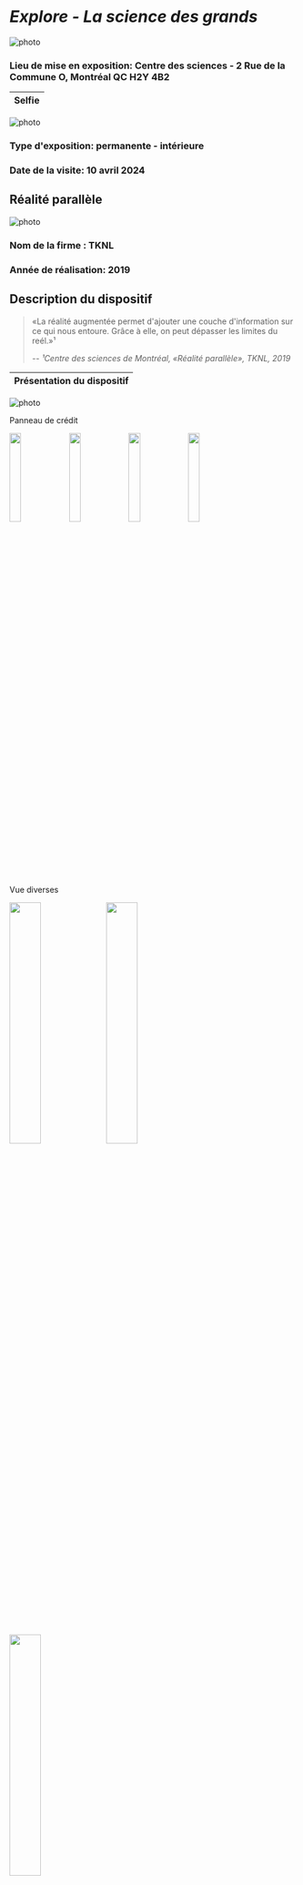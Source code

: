 # *Explore - La science des grands*
![photo](media/oeuvre_affiche.jpg)
### Lieu de mise en exposition: Centre des sciences - 2 Rue de la Commune O, Montréal QC H2Y 4B2
Selfie            |  
:-------------------------:|
![photo](media/selfie.jpg)


### Type d'exposition: permanente - intérieure 
### Date de la visite: 10 avril 2024

## Réalité parallèle
![photo](media/dispositif_vue_ensemble_milieu_proche.jpg)
### Nom de la firme : TKNL

### Année de réalisation: 2019

## Description du dispositif
> «La réalité augmentée permet d'ajouter une couche d'information sur ce qui nous entoure. Grâce à elle, on peut dépasser les limites du reél.»¹
>
> -- <cite>¹Centre des sciences de Montréal, «Réalité parallèle», TKNL, 2019</cite>

Présentation du dispositif        | 
:-------------------------:|
![photo](media/dispositif_presentation_realite_parallele.jpg)

Panneau de crédit

<img src="media/panneau_credit_explore_partenaires.jpg" width ="20%"> <img src="media/panneau_credit__explore_equipe_du_projet.jpg" width ="20%"> <img src="media/panneau_credit_explore_conception_realisation.jpg" width ="20%"> <img src="media/panneau_credit__explore_comite_scientifique_capsules_video.jpg" width ="20%">

Vue diverses 

<img src="media/dispositif_vue_ensemble_de_gauche.jpg" width ="33%"> <img src="media/dispositif_vue_ensemble_milieu.jpg" width ="33%"> <img src="media/dispositif_vue_ensemble_de_droite.jpg" width ="33%"> 




## Type d'installation
Installation intéractive et un peu immersive

<img src="media/dispositif_interaction_visiteur.jpg" width="50%">

Exemple vidéo:

[![vidéo](https://img.youtube.com/vi/Yb9PSNhMWws/0.jpg)](https://www.youtube.com/watch?v=Yb9PSNhMWws )

## Fonction du dispositif multimédia
L'intéracteur doit visé la caméra vers les cinq marqeurs en forme d'étoile qui se trouvent un peu partout dans la mise en espace.

Caméra en arrière du dispositif| 
:-------------------------:|
![photo](media/composante_camera_vue_arriere.jpg)

Marqueurs| Marqueur au plafond
:-------------------------:| :-------------------------:|
![photo](media/dispositif_vue_ensemble_milieu_proche.jpg) | ![photo](media/composante_marqueur_vue_plafond.jpg)

Interface du dispositif qui explique l'objectif et le contrôle du dispositif | 
:-------------------------:|
![photo](media/dispositif_explication_objectif_fonctionnement.jpg)

Interface du jeu | Un texte qui montre lorsque l'intéracteur est proche d'une bestiole | Animation d'une bestiole trouvée |
:-------------------------:| :-------------------------:|:-------------------------:|
![photo](media/dispositif_interface.jpg) | ![photo](media/dispositif_interface_interaction_marqueur_proche.jpg) | ![photo](media/dispositif_interface_interaction_marqeur_trouve.jpg)






## Mise en espace
![photo](media/dispositif_vue_ensemble_milieu.jpg)
![photo](media/dispositif_vue_ensemble_en_arriere.jpg)
![photo](media/plan_galerie.png)
(source: https://en.dazibao.art/)

Proche des dispositifs en collaboration avec Ubisoft, les dispositifs (placés à une hauteur différente d'une de l'autre) sont placé d'une façon que les caméras des dispostifs puissent voir une vue large du plafond et des autres dispositifs de la deuxième partie de Explore.

## Composantes et techniques
### La firme a utilisée:
* Grosse boite verte en métal avec des poignés et un écran
* Ordinateur
* Câbles
* Microcontôleur
* Caméra
* Disque dur/clée USB
* Marqeur forme d'étoile

Composantes dans un cabinet en-dessous de l'écran| 
:-------------------------:|
![photo](media/composante_equipement_vue_arriere_interieure.jpg)



## Éléments nécessaires à la mise en exposition
* Câbles, adpteurs, alimentation et extension
* Tuiles du plancher retirables
* Cabinets pour mettre les composantes
  

## Expérience vécue



&nbsp;



## Ce qui vous a plu, vous a donné des idées
Ce qui m'a plu est le fait que l'oeuvre était projecté de 4 différentes perspectives pour rencontrer une histoire. Je sentais que les artistes pouvaient plus exprimés leurs pensées de cette façon. Pour mes prochaines création, je pourrais faire une expérience qui montre plusieurs perspectives différentes qui sont interconnectés, mais au début on dirait que c'est des perspectives différences. À un moment, il y aurait une transition qui connecte tous les perspectives pour rencontrer une histoire ou une narration. De cette façon de je pourrais captiver l'intention des visiteurs ou des intéracteurs. Aussi les «bean bags» sur plancher ont aidé les visiteurs à se relaxer pendant la démonstration de l'oeuvre. L'aspect du confort est aussi quelque chose que je devrais y penser pour mes prochaines créations.


##  Aspect que vous ne souhaiteriez pas retenir pour vos propres créations ou que vous feriez autrement
Un aspect que je ferai autrement c'est d'ajouter plus découration et faire des jeux de lumières pour se sentir que on est dans une autre planète. La salle où se trouve la projection de l'oeuvre est presque vide et j'ai bien aimé le passage avec les couvetures d'urgences au début. Les décorations seront en liens avec l'espace et les jeux de lumières sont en lien avec la vidéos. L'expérience serait plus immersive de cette façon pour les vititeurs.
## Références

